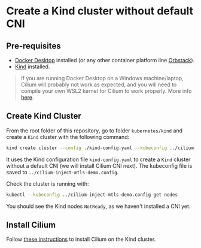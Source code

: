 # Create a Kind cluster without default CNI

## Pre-requisites

- [Docker Desktop](https://www.docker.com/products/docker-desktop) installed (or any other container platform line [Orbstack](https://orbstack.dev/)).
- [Kind](https://kind.sigs.k8s.io/docs/user/quick-start/#installation) installed.

> If you are running Docker Desktop on a Windows machine/laptop, Cilium will probably not work as expected, and you will need to compile your own WSL2 kernel for Cilium to work properly. More info [here](https://wsl.dev/wslcilium/).

## Create Kind Cluster

From the root folder of this repository, go to folder `kubernetes/kind` and create a `Kind` cluster with the following command:

```bash
kind create cluster --config ./kind-config.yaml --kubeconfig ../cilium-inject-mtls-demo.config
```

It uses the Kind configuration file `kind-config.yaml` to create a `Kind` cluster without a default CNI (we will install Cilium CNI next). The kubeconfig file is saved to `../cilium-inject-mtls-demo.config`.

Check the cluster is running with:

```bash
kubectl --kubeconfig ../cilium-inject-mtls-demo.config get nodes
```

You should see the Kind nodes `NotReady`, as we haven't installed a CNI yet.

## Install Cilium

Follow [these instructions](../cilium/README.md) to install Cilium on the Kind cluster.

